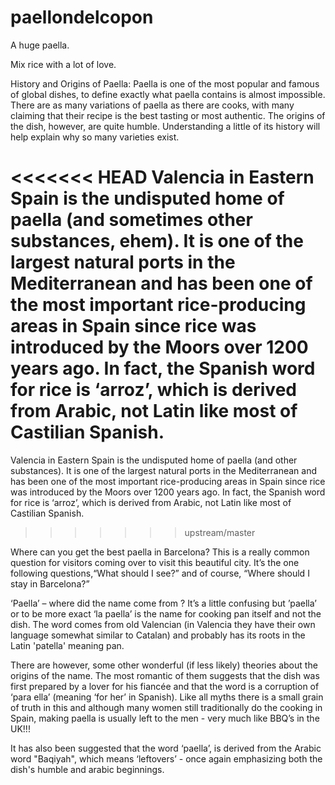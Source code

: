 # paellondelcopon
A huge paella.

Mix rice with a lot of love.


History and Origins of Paella:
Paella is one of the most popular and famous of global dishes, to define exactly what paella contains is almost impossible. There are as many variations of paella as there are cooks, with many claiming that their recipe is the best tasting or most authentic. The origins of the dish, however, are quite humble. Understanding a little of its history will help explain why so many varieties exist.

<<<<<<< HEAD
Valencia in Eastern Spain is the undisputed home of paella (and sometimes other substances, ehem). It is one of the largest natural ports in the Mediterranean and has been one of the most important rice-producing areas in Spain since rice was introduced by the Moors over 1200 years ago. In fact, the Spanish word for rice is ‘arroz’, which is derived from Arabic, not Latin like most of Castilian Spanish.
=======
Valencia in Eastern Spain is the undisputed home of paella (and other substances). It is one of the largest natural ports in the Mediterranean and has been one of the most important rice-producing areas in Spain since rice was introduced by the Moors over 1200 years ago. In fact, the Spanish word for rice is ‘arroz’, which is derived from Arabic, not Latin like most of Castilian Spanish.
>>>>>>> upstream/master

Where can you get the best paella in Barcelona? This is a really common question for visitors coming over to visit this beautiful city. It’s the one following questions,“What should I see?” and of course, “Where should I stay in Barcelona?”

‘Paella’ – where did the name come from ?
It’s a little confusing but ’paella’ or to be more exact ‘la paella’ is the name for cooking pan itself and not the dish. The word comes from old Valencian (in Valencia they have their own language somewhat similar to Catalan) and probably has its roots in the Latin 'patella' meaning pan.

There are however, some other wonderful (if less likely) theories about the origins of the name. The most romantic of them suggests that the dish was first prepared by a lover for his fiancée and that the word is a corruption of ‘para ella’ (meaning ‘for her’ in Spanish). Like all myths there is a small grain of truth in this and although many women still traditionally do the cooking in Spain, making paella is usually left to the men  - very much like BBQ’s in the UK!!!

It has also been suggested that the word ‘paella’, is derived from the Arabic word "Baqiyah", which means ‘leftovers’  - once again emphasizing both the dish's humble and arabic beginnings.
